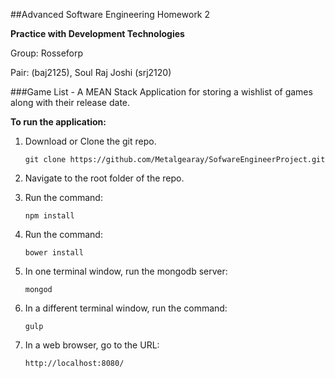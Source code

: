 ##Advanced Software Engineering Homework 2

**Practice with Development Technologies**


Group: Rosseforp

Pair: (baj2125), Soul Raj Joshi (srj2120)


###Game List - A MEAN Stack Application for storing a wishlist of games along with their release date.

**To run the application:**

1. Download or Clone the git repo.

	`git clone https://github.com/Metalgearay/SofwareEngineerProject.git`

2. Navigate to the root folder of the repo.

3. Run the command: 

	`npm install`

4. Run the command: 

	`bower install`

5. In one terminal window, run the mongodb server:

	`mongod`

6. In a different terminal window, run the command:

	`gulp`

7. In a web browser, go to the URL:

	`http://localhost:8080/`

